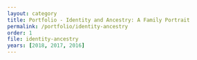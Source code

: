 ```yaml
---
layout: category
title: Portfolio - Identity and Ancestry: A Family Portrait
permalink: /portfolio/identity-ancestry
order: 1
file: identity-ancestry
years: [2018, 2017, 2016]
---
```


